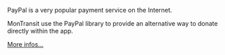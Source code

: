 PayPal is a very popular payment service on the Internet.

MonTransit use the PayPal library to provide an alternative way to donate directly within the app.

[More infos...](https://www.paypal.ca/)